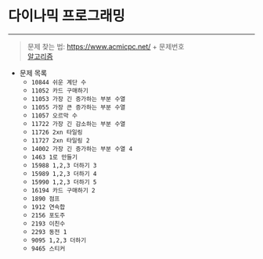 # __다이나믹 프로그래밍__
---

>문제 찾는 법: https://www.acmicpc.net/ + 문제번호  <br>
>[알고리즘](https://github.com/Park-Seung-Hun/Algorithm-Problem/tree/main/%EC%95%8C%EA%B3%A0%EB%A6%AC%EC%A6%98%20%EC%A0%95%EB%A6%AC)

- 문제 목록
  - `10844 쉬운 계단 수`
  - `11052 카드 구매하기`
  - `11053 가장 긴 증가하는 부분 수열`
  - `11055 가장 큰 증가하는 부분 수열`
  - `11057 오르막 수`
  - `11722 가장 긴 감소하는 부분 수열`
  - `11726 2xn 타일링`
  - `11727 2xn 타일링 2`
  - `14002 가장 긴 증가하는 부분 수열 4`
  - `1463 1로 만들기`
  - `15988 1,2,3 더하기 3`
  - `15989 1,2,3 더하기 4`
  - `15990 1,2,3 더하기 5`
  - `16194 카드 구매하기 2`
  - `1890 점프`
  - `1912 연속합`
  - `2156 포도주`
  - `2193 이친수`
  - `2293 동전 1`
  - `9095 1,2,3 더하기`
  - `9465 스티커`
